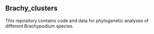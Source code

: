 ## Brachy_clusters

This repository contains code and data for phylogenetic analyses of different Brachypodium species.


